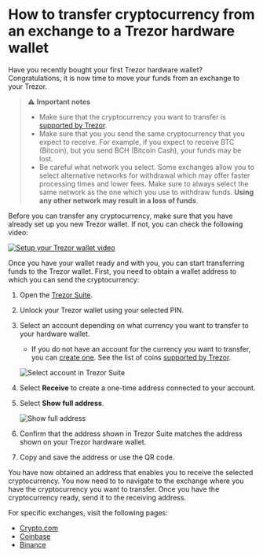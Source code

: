 # How to transfer cryptocurrency from an exchange to a Trezor hardware wallet

Have you recently bought your first Trezor hardware wallet? Congratulations, it is now time to move your funds from an exchange to your Trezor.

> :warning: **Important notes**
> 
> - Make sure that the cryptocurrency you want to transfer is [supported by Trezor](https://trezor.io/coins).
> - Make sure that you you send the same cryptocurrency that you expect to receive. For example, if you expect to receive BTC (Bitcoin), but you send BCH (Bitcoin Cash), your funds may be lost.
> - Be careful what network you select. Some exchanges allow you to select alternative networks for withdrawal which may offer faster processing times and lower fees. Make sure to always select the same network as the one which you use to withdraw funds. **Using any other network may result in a loss of funds**.

Before you can transfer any cryptocurrency, make sure that you have already set up you new Trezor wallet. If not, you can check the following video:

[![Setup your Trezor wallet video](https://img.youtube.com/vi/HuVH_9hnUu8/0.jpg)](https://www.youtube.com/watch?v=HuVH_9hnUu8)

Once you have your wallet ready and with you, you can start transferring funds to the Trezor wallet. First, you need to obtain a wallet address to which you can send the cryptocurrency:

1. Open the [Trezor Suite](https://trezor.io/trezor-suite).
2. Unlock your Trezor wallet using your selected PIN.
3. Select an account depending on what currency you want to transfer to your hardware wallet.

    - If you do not have an account for the currency you want to transfer, you can [create one](https://trezor.io/learn/a/manage-accounts-in-trezor-suite). See the list of coins [supported by Trezor](https://trezor.io/coins).

    ![Select account in Trezor Suite](https://trezor.io/content/wysiwyg/Images_sorted/PUBLIC_START_Crypto_101_NO_FOLDER/Binance%20to%20Trezor/Empower_update/account_new.png)

4. Select **Receive** to create a one-time address connected to your account.
5. Select **Show full address**.

    ![Show full address](https://trezor.io/content/wysiwyg/Images_sorted/PUBLIC_START_Crypto_101_NO_FOLDER/Binance%20to%20Trezor/Empower_update/Show_address_new.png)

6. Confirm that the address shown in Trezor Suite matches the address shown on your Trezor hardware wallet.
7. Copy and save the address or use the QR code.

You have now obtained an address that enables you to receive the selected cryptocurrency. You now need to to navigate to the exchange where you have the cryptocurrency you want to transfer. Once you have the cryptocurrency ready, send it to the receiving address.

For specific exchanges, visit the following pages:

* [Crypto.com](https://trezor.io/learn/a/moving-from-crypto-com-to-trezor)
* [Coinbase](https://trezor.io/learn/a/moving-from-coinbase-to-trezor)
* [Binance](https://trezor.io/learn/a/moving-from-binance-to-trezor)
